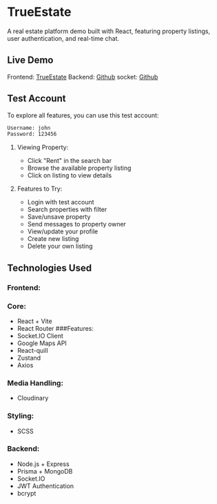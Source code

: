 # TrueEstate

A real estate platform demo built with React, featuring property listings, user authentication, and real-time chat.

## Live Demo
Frontend: [TrueEstate](https://true-estate-front-umber.vercel.app/)
Backend: [Github](https://github.com/mashpotato9/trueEstate_back)
socket: [Github](https://github.com/mashpotato9/trueEstate_socket)

## Test Account
To explore all features, you can use this test account:
```bash
Username: john
Password: 123456
```
1. Viewing Property:
   - Click "Rent" in the search bar
   - Browse the available property listing
   - Click on listing to view details

2. Features to Try:
   - Login with test account
   - Search properties with filter
   - Save/unsave property
   - Send messages to property owner
   - View/update your profile
   - Create new listing
   - Delete your own listing
     
## Technologies Used
### Frontend:
### Core:
- React + Vite
- React Router
###Features:
- Socket.IO Client
- Google Maps API
- React-quill
- Zustand
- Axios
### Media Handling:
- Cloudinary
### Styling:
- SCSS

### Backend:
- Node.js + Express
- Prisma + MongoDB
- Socket.IO
- JWT Authentication
- bcrypt
